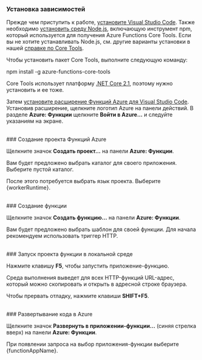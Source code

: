 ### Установка зависимостей

Прежде чем приступить к работе, <a href="https://go.microsoft.com/fwlink/?linkid=2016593" target="_blank">установите Visual Studio Code</a>. Также необходимо <a href="https://go.microsoft.com/fwlink/?linkid=2016195" target="_blank">установить среду Node.js</a>, включающую инструмент npm, который используется для получения Azure Functions Core Tools. Если вы не хотите устанавливать Node.js, см. другие варианты установки в нашей <a href="https://go.microsoft.com/fwlink/?linkid=2016192" target="_blank">справке по Core Tools</a>.

Чтобы установить пакет Core Tools, выполните следующую команду:

<MarkdownHighlighter>npm install -g azure-functions-core-tools</MarkdownHighlighter>

Core Tools использует платформу <a href="https://go.microsoft.com/fwlink/?linkid=2016373" target="_blank">.NET Core 2.1</a>, поэтому нужно установить и ее тоже.

Затем <a href="https://go.microsoft.com/fwlink/?linkid=2016800" target="_blank">установите расширение Функций Azure для Visual Studio Code</a>. Установив расширение, щелкните логотип Azure на панели действий. В разделе **Azure: Функции** щелкните **Войти в Azure…** и следуйте указаниям на экране.

<br/>
### Создание проекта Функций Azure

Щелкните значок **Создать проект…** на панели **Azure: Функции**.

Вам будет предложено выбрать каталог для своего приложения. Выберите пустой каталог.

После этого потребуется выбрать язык проекта. Выберите {workerRuntime}.

<br/>
### Создание функции

Щелкните значок **Создать функцию…** на панели **Azure: Функции**.

Вам будет предложено выбрать шаблон для своей функции. Для начала рекомендуем использовать триггер HTTP.

<br/>
### Запуск проекта функции в локальной среде

Нажмите клавишу **F5**, чтобы запустить приложение-функцию.

Среда выполнения выведет для всех HTTP-функций URL-адрес, который можно скопировать и открыть в адресной строке браузера.

Чтобы прервать отладку, нажмите клавиши **SHIFT+F5**.

<br/>
### Развертывание кода в Azure

Щелкните значок **Развернуть в приложении-функции…** (синяя стрелка вверх) на панели **Azure: Функции**.

При появлении запроса на выбор приложения-функции выберите {functionAppName}.
